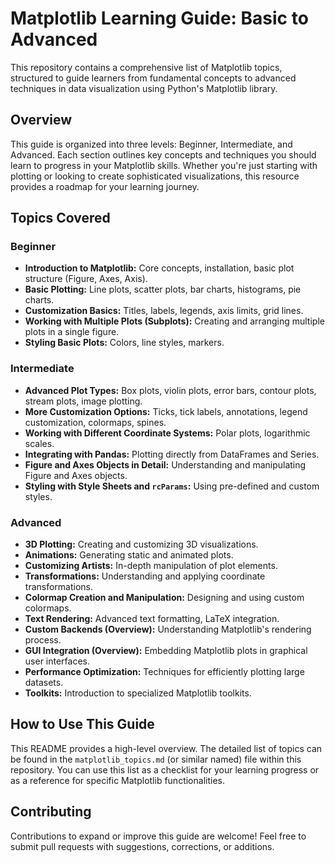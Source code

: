 # Matplotlib Learning Guide: Basic to Advanced

This repository contains a comprehensive list of Matplotlib topics, structured to guide learners from fundamental concepts to advanced techniques in data visualization using Python's Matplotlib library.

## Overview

This guide is organized into three levels: Beginner, Intermediate, and Advanced. Each section outlines key concepts and techniques you should learn to progress in your Matplotlib skills. Whether you're just starting with plotting or looking to create sophisticated visualizations, this resource provides a roadmap for your learning journey.

## Topics Covered

### Beginner

* **Introduction to Matplotlib:** Core concepts, installation, basic plot structure (Figure, Axes, Axis).
* **Basic Plotting:** Line plots, scatter plots, bar charts, histograms, pie charts.
* **Customization Basics:** Titles, labels, legends, axis limits, grid lines.
* **Working with Multiple Plots (Subplots):** Creating and arranging multiple plots in a single figure.
* **Styling Basic Plots:** Colors, line styles, markers.

### Intermediate

* **Advanced Plot Types:** Box plots, violin plots, error bars, contour plots, stream plots, image plotting.
* **More Customization Options:** Ticks, tick labels, annotations, legend customization, colormaps, spines.
* **Working with Different Coordinate Systems:** Polar plots, logarithmic scales.
* **Integrating with Pandas:** Plotting directly from DataFrames and Series.
* **Figure and Axes Objects in Detail:** Understanding and manipulating Figure and Axes objects.
* **Styling with Style Sheets and `rcParams`:** Using pre-defined and custom styles.

### Advanced

* **3D Plotting:** Creating and customizing 3D visualizations.
* **Animations:** Generating static and animated plots.
* **Customizing Artists:** In-depth manipulation of plot elements.
* **Transformations:** Understanding and applying coordinate transformations.
* **Colormap Creation and Manipulation:** Designing and using custom colormaps.
* **Text Rendering:** Advanced text formatting, LaTeX integration.
* **Custom Backends (Overview):** Understanding Matplotlib's rendering process.
* **GUI Integration (Overview):** Embedding Matplotlib plots in graphical user interfaces.
* **Performance Optimization:** Techniques for efficiently plotting large datasets.
* **Toolkits:** Introduction to specialized Matplotlib toolkits.

## How to Use This Guide

This README provides a high-level overview. The detailed list of topics can be found in the `matplotlib_topics.md` (or similar named) file within this repository. You can use this list as a checklist for your learning progress or as a reference for specific Matplotlib functionalities.

## Contributing

Contributions to expand or improve this guide are welcome! Feel free to submit pull requests with suggestions, corrections, or additions.
